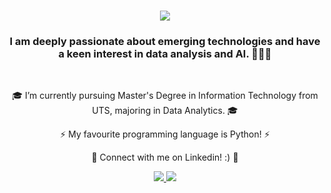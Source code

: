 <h1 align="center">
    <img src="https://readme-typing-svg.herokuapp.com/?font=Righteous&size=35&center=true&vCenter=true&width=500&height=70&duration=4000&lines=Welcome+on+my+github!+👋;+I'm+Mateusz+Wichtowski!;" />
</h1>

<h3 align="center">I am deeply passionate about emerging technologies and have a keen interest in
data analysis and AI. 🤖🤖🤖 </h3>

<br/>

<div align="center">
 
🎓 I’m currently pursuing Master's Degree in Information Technology from UTS, majoring in Data Analytics. 🎓
 
⚡ My favourite programming language is Python! ⚡

💬 Connect with me on Linkedin! :) 💬

 </div>
 
<div align="center"> 
  <a href="mailto:matiimov@gmail.com">
    <img src="https://img.shields.io/badge/Gmail-333333?style=for-the-badge&logo=gmail&logoColor=red" />
  </a>
  <a href="https://www.linkedin.com/in/matiimov/" target="_blank">
    <img src="https://img.shields.io/badge/LinkedIn-0077B5?style=for-the-badge&logo=linkedin&logoColor=white" target="_blank" />
  </a>
</div>
